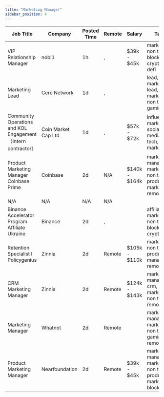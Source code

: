 ```yaml
---
title: "Marketing Manager"
sidebar_position: 4
---
```


| Job Title | Company | Posted Time | Remote | Salary | Tags | Apply Link |
|-----------|---------|-------------|--------|--------|------|------------|
| VIP Relationship Manager | nobi1 | 1h | , | $39k - $45k | marketing, non tech, blockchain, crypto, defi | [Apply](https://web3.career/vip-relationship-manager-nobi1/104278) |
| Marketing Lead | Cere Network | 1d | , |  | lead, marketing lead, marketing, non tech, gaming | [Apply](https://web3.career/marketing-lead-cere-network/78887) |
| Community Operations and KOL Engagement（Intern contractor） | Coin Market Cap Ltd | 1d | , | $57k - $72k | influencer marketing, social media, non tech, kol, marketing | [Apply](https://web3.career/community-operations-and-kol-engagement-intern-contractor-coinmarketcap/104146) |
| Product Marketing Manager Coinbase Prime | Coinbase | 2d | N/A | $140k - $164k | marketing manager, marketing, non tech, product marketing, remote | [Apply](https://web3.career/product-marketing-manager-coinbase-prime-coinbase/104134) |
| N/A | N/A | N/A | N/A |  |  | [Apply](https://web3.career/metana) |
| Binance Accelerator Program Affiliate Ukraine | Binance | 2d | , |  | affiliate, marketing, non tech, blockchain, crypto | [Apply](https://web3.career/binance-accelerator-program-affiliate-ukraine-binance/104133) |
| Retention Specialist I Policygenius | Zinnia | 2d | Remote | $105k - $110k | marketing, non tech, product manager, remote | [Apply](https://web3.career/retention-specialist-i-policygenius-zinnia/97588) |
| CRM Marketing Manager | Zinnia | 2d | Remote | $124k - $143k | marketing manager, crm, marketing, non tech, remote | [Apply](https://web3.career/crm-marketing-manager-zinnia/98977) |
| Marketing Manager | Whatnot | 2d | Remote |  | marketing manager, marketing, non tech, gaming, remote | [Apply](https://web3.career/marketing-manager-whatnot/104095) |
| Product Marketing Manager | Nearfoundation | 2d | Remote | $39k - $45k | marketing manager, marketing, non tech, product marketing, blockchain | [Apply](https://web3.career/product-marketing-manager-nearfoundation/100183) |
